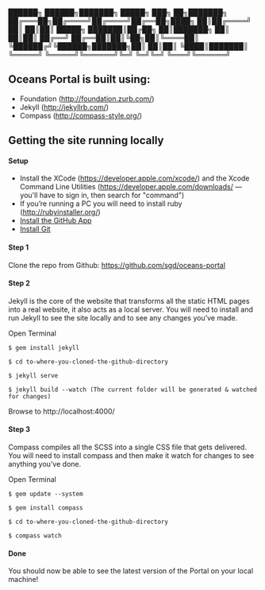 

 ██████╗  ██████╗███████╗ █████╗ ███╗   ██╗███████╗
██╔═══██╗██╔════╝██╔════╝██╔══██╗████╗  ██║██╔════╝
██║   ██║██║     █████╗  ███████║██╔██╗ ██║███████╗
██║   ██║██║     ██╔══╝  ██╔══██║██║╚██╗██║╚════██║
╚██████╔╝╚██████╗███████╗██║  ██║██║ ╚████║███████║
 ╚═════╝  ╚═════╝╚══════╝╚═╝  ╚═╝╚═╝  ╚═══╝╚══════╝


## Oceans Portal is built using:

* Foundation (http://foundation.zurb.com/)
* Jekyll (http://jekyllrb.com/)
* Compass (http://compass-style.org/)

## Getting the site running locally

#### Setup
* Install the XCode (https://developer.apple.com/xcode/) and the Xcode Command Line Utilities (https://developer.apple.com/downloads/ — you'll have to sign in, then search for "command")
* If you’re running a PC you will need to install ruby (http://rubyinstaller.org/)
* [Install the GitHub App ](http://mac.github.com/)
* [Install Git](http://git-scm.com/downloads)

#### Step 1
Clone the repo from Github:
https://github.com/sgd/oceans-portal

#### Step 2
Jekyll is the core of the website that transforms all the static HTML pages into a real website, it also acts as a local server. You will need to install and run Jekyll to see the site locally and to see any changes you’ve made.

Open Terminal

`$ gem install jekyll`

`$ cd to-where-you-cloned-the-github-directory`

`$ jekyll serve`

`$ jekyll build --watch (The current folder will be generated & watched for changes)`

Browse to http://localhost:4000/

#### Step 3
Compass compiles all the SCSS into a single CSS file that gets delivered. You will need to install compass and then make it watch for changes to see anything you’ve done. 

Open Terminal

`$ gem update --system`

`$ gem install compass`

`$ cd to-where-you-cloned-the-github-directory`

`$ compass watch`

#### Done
You should now be able to see the latest version of the Portal on your local machine! 